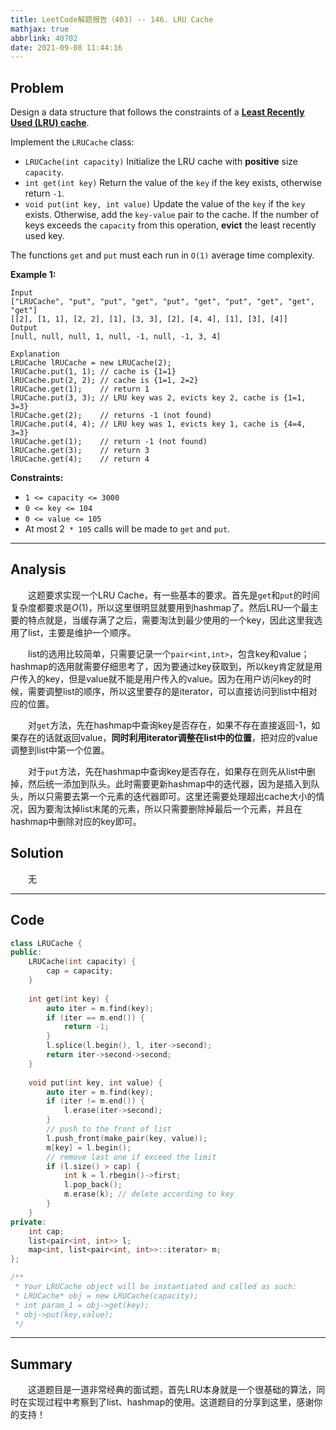 ```yaml
---
title: LeetCode解题报告（403) -- 146. LRU Cache
mathjax: true
abbrlink: 40702
date: 2021-09-08 11:44:16
---
```


## Problem

Design a data structure that follows the constraints of a **[Least Recently Used (LRU) cache](https://en.wikipedia.org/wiki/Cache_replacement_policies#LRU)**.

Implement the `LRUCache` class:

- `LRUCache(int capacity)` Initialize the LRU cache with **positive** size `capacity`.
- `int get(int key)` Return the value of the `key` if the key exists, otherwise return `-1`.
- `void put(int key, int value)` Update the value of the `key` if the `key` exists. Otherwise, add the `key-value` pair to the cache. If the number of keys exceeds the `capacity` from this operation, **evict** the least recently used key.

The functions `get` and `put` must each run in `O(1)` average time complexity.

<!-- more -->

**Example 1:**

```
Input
["LRUCache", "put", "put", "get", "put", "get", "put", "get", "get", "get"]
[[2], [1, 1], [2, 2], [1], [3, 3], [2], [4, 4], [1], [3], [4]]
Output
[null, null, null, 1, null, -1, null, -1, 3, 4]

Explanation
LRUCache lRUCache = new LRUCache(2);
lRUCache.put(1, 1); // cache is {1=1}
lRUCache.put(2, 2); // cache is {1=1, 2=2}
lRUCache.get(1);    // return 1
lRUCache.put(3, 3); // LRU key was 2, evicts key 2, cache is {1=1, 3=3}
lRUCache.get(2);    // returns -1 (not found)
lRUCache.put(4, 4); // LRU key was 1, evicts key 1, cache is {4=4, 3=3}
lRUCache.get(1);    // return -1 (not found)
lRUCache.get(3);    // return 3
lRUCache.get(4);    // return 4
```

**Constraints:**

- `1 <= capacity <= 3000`
- `0 <= key <= 104`
- `0 <= value <= 105`
- At most 2` * 105` calls will be made to `get` and `put`.

------

## Analysis

&emsp;&emsp;这题要求实现一个LRU Cache，有一些基本的要求。首先是`get`和`put`的时间复杂度都要求是$O(1)$，所以这里很明显就要用到hashmap了。然后LRU一个最主要的特点就是，当缓存满了之后，需要淘汰到最少使用的一个key，因此这里我选用了list，主要是维护一个顺序。

&emsp;&emsp;list的选用比较简单，只需要记录一个`pair<int,int>`，包含key和value；hashmap的选用就需要仔细思考了，因为要通过key获取到，所以key肯定就是用户传入的key，但是value就不能是用户传入的value。因为在用户访问key的时候，需要调整list的顺序，所以这里要存的是iterator，可以直接访问到list中相对应的位置。

&emsp;&emsp;对`get`方法，先在hashmap中查询key是否存在，如果不存在直接返回-1，如果存在的话就返回value，**同时利用iterator调整在list中的位置**，把对应的value调整到list中第一个位置。

&emsp;&emsp;对于`put`方法，先在hashmap中查询key是否存在，如果存在则先从list中删掉，然后统一添加到队头。此时需要更新hashmap中的迭代器，因为是插入到队头，所以只需要去第一个元素的迭代器即可。这里还需要处理超出cache大小的情况，因为要淘汰掉list末尾的元素，所以只需要删除掉最后一个元素，并且在hashmap中删除对应的key即可。

## Solution

&emsp;&emsp;无

------

## Code

```c++
class LRUCache {
public:
    LRUCache(int capacity) {
        cap = capacity;
    }
    
    int get(int key) {
        auto iter = m.find(key);
        if (iter == m.end()) {
            return -1;
        }
        l.splice(l.begin(), l, iter->second);
        return iter->second->second;
    }
    
    void put(int key, int value) {
        auto iter = m.find(key);
        if (iter != m.end()) {
            l.erase(iter->second);
        }
        // push to the front of list
        l.push_front(make_pair(key, value));
        m[key] = l.begin();
        // remove last one if exceed the limit
        if (l.size() > cap) {
            int k = l.rbegin()->first;
            l.pop_back();
            m.erase(k); // delete according to key
        }
    }
private:
    int cap;
    list<pair<int, int>> l;
    map<int, list<pair<int, int>>::iterator> m;
};

/**
 * Your LRUCache object will be instantiated and called as such:
 * LRUCache* obj = new LRUCache(capacity);
 * int param_1 = obj->get(key);
 * obj->put(key,value);
 */
```

------

## Summary

&emsp;&emsp;这道题目是一道非常经典的面试题，首先LRU本身就是一个很基础的算法，同时在实现过程中考察到了list、hashmap的使用。这道题目的分享到这里，感谢你的支持！
